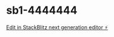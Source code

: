 # sb1-4444444

[Edit in StackBlitz next generation editor ⚡️](https://stackblitz.com/~/github.com/hakkindayo/sb1-4444444)